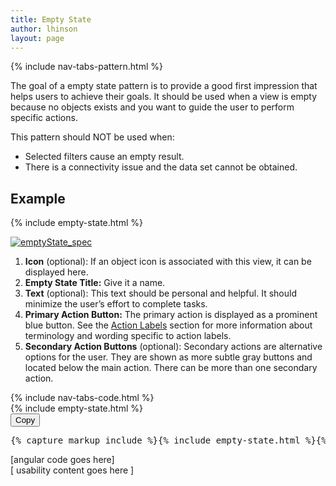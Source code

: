 ```yaml
---
title: Empty State
author: lhinson
layout: page
---
```

{% include nav-tabs-pattern.html %}
<div class="tab-content">
  <div role="tabpanel" class="tab-pane active" id="overview">
    <p>
      The goal of a empty state pattern is to provide a good first impression that helps users to achieve their goals. It should be used when a view is empty because no objects exists and you want to guide the user to perform specific actions.
    </p>
    <p>
      This pattern should NOT be used when:
    </p>
    <ul>
      <li>Selected filters cause an empty result.</li>
      <li>There is a connectivity issue and the data set cannot be obtained.</li>
    </ul>
    <h2>Example</h2>
    <div class="example-pf">
      {% include empty-state.html %}
    </div>
  </div>
  <div role="tabpanel" class="tab-pane" id="design">
    <p>
      <a href="/wp-content/uploads/2015/05/emptyState_spec.png">
        <img src="/wp-content/uploads/2015/05/emptyState_spec.png" alt="emptyState_spec" class="alignnone size-full wp-image-4083" />
      </a>
    </p>
    <ol>
      <li><strong>Icon</strong> (optional): If an object icon is associated with this view, it can be displayed here.</li>
      <li><strong>Empty State Title:</strong> Give it a name.</li>
      <li><strong>Text</strong> (optional): This text should be personal and helpful. It should minimize the user’s effort to complete tasks.</li>
      <li><strong>Primary Action Button:</strong> The primary action is displayed as a prominent blue button. See the <a href="/styles/terminology-and-wording/#action-labels">Action Labels</a> section for more information about terminology and wording specific to action labels.</li>
      <li><strong>Secondary Action Buttons</strong> (optional): Secondary actions are alternative options for the user. They are shown as more subtle gray buttons and located below the main action. There can be more than one secondary action.</li>
    </ol>
   </div>
   <div role="tabpanel" class="tab-pane" id="code">
    {% include nav-tabs-code.html %}
    <div class="tab-content">
      <div role="tabpanel" class="tab-pane nested active" id="ref-impl">
        <div class="example-pf">
          <div class="example-pf-demo">
            {% include empty-state.html %}
          </div>
        </div>
        <button class="btn btn-default btn-copy">Copy</button>
        <pre class="prettyprint">{% capture markup_include %}{% include empty-state.html %}{% endcapture %}{{ markup_include | xml_escape }}</pre>
      </div>
      <div role="tabpanel" class="tab-pane nested" id="angular">
        [angular code goes here]
      </div>
    </div>
  </div>
  <div role="tabpanel" class="tab-pane" id="usability-test">
    [ usability content goes here ]
  </div>
</div>
